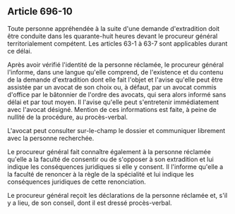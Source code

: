 Article 696-10
----
Toute personne appréhendée à la suite d'une demande d'extradition doit être
conduite dans les quarante-huit heures devant le procureur général
territorialement compétent. Les articles 63-1 à 63-7 sont applicables durant ce
délai.

Après avoir vérifié l'identité de la personne réclamée, le procureur général
l'informe, dans une langue qu'elle comprend, de l'existence et du contenu de la
demande d'extradition dont elle fait l'objet et l'avise qu'elle peut être
assistée par un avocat de son choix ou, à défaut, par un avocat commis d'office
par le bâtonnier de l'ordre des avocats, qui sera alors informé sans délai et
par tout moyen. Il l'avise qu'elle peut s'entretenir immédiatement avec l'avocat
désigné. Mention de ces informations est faite, à peine de nullité de la
procédure, au procès-verbal.

L'avocat peut consulter sur-le-champ le dossier et communiquer librement avec la
personne recherchée.

Le procureur général fait connaître également à la personne réclamée qu'elle a
la faculté de consentir ou de s'opposer à son extradition et lui indique les
conséquences juridiques si elle y consent. Il l'informe qu'elle a la faculté de
renoncer à la règle de la spécialité et lui indique les conséquences juridiques
de cette renonciation.

Le procureur général reçoit les déclarations de la personne réclamée et, s'il y
a lieu, de son conseil, dont il est dressé procès-verbal.

